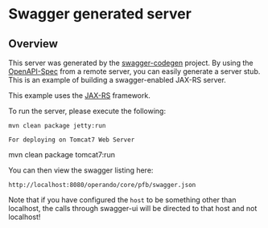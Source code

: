 # Swagger generated server

## Overview
This server was generated by the [swagger-codegen](https://github.com/swagger-api/swagger-codegen) project. By using the 
[OpenAPI-Spec](https://github.com/swagger-api/swagger-core/wiki) from a remote server, you can easily generate a server stub.  This
is an example of building a swagger-enabled JAX-RS server.

This example uses the [JAX-RS](https://jax-rs-spec.java.net/) framework.

To run the server, please execute the following:

```
mvn clean package jetty:run

For deploying on Tomcat7 Web Server
```
mvn clean package tomcat7:run

You can then view the swagger listing here:

```
http://localhost:8080/operando/core/pfb/swagger.json
```

Note that if you have configured the `host` to be something other than localhost, the calls through
swagger-ui will be directed to that host and not localhost!